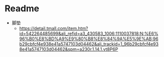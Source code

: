 # Readme

- 脚垫 
  - https://detail.tmall.com/item.htm?id=542264485699&ali_refid=a3_430583_1006:1110037818:N:%E6%96%B0%E8%BD%A9%E9%80%B8%E8%84%9A%E5%9E%AB:96b29cbfcf4e938e41a5747103d04462&ali_trackid=1_96b29cbfcf4e938e41a5747103d04462&spm=a230r.1.14.1.vt8P6P
